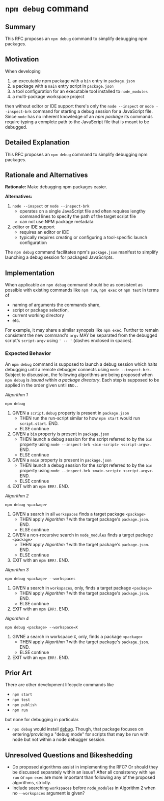 # `npm debug` command

## Summary

This RFC proposes an `npm debug` command to simplify debugging npm packages.

## Motivation

When developing

1. an executable npm package with a `bin` entry in `package.json`
1. a package with a `main` entry script in `package.json`
1. a tool configuration for an executable tool installed to `node_modules`
1. a multi-package workspace project

then without editor or IDE support there's only the `node --inspect` or `node --inspect-brk` command for starting a debug session for a JavaScript file. Since `node` has no inherent knowledge of an *npm package* its commands require typing a complete path to the JavaScript file that is meant to be debugged.

## Detailed Explanation

This RFC proposes an `npm debug` command to simplify debugging npm packages.

## Rationale and Alternatives

**Rationale:** Make debugging npm packages easier.

**Alternatives:**

1. `node --inspect` or `node --inspect-brk`
    - operates on a single JavaScript file and often requires lengthy command lines to specify the path of the target script file
    - can not use NPM package metadata
2.  editor or IDE support
    - requires an editor or IDE
    - typically requires creating or configuring a tool-specific launch configuration

The `npm debug` command facilitates npm's `package.json` manifest to simplify launching a debug session for packaged JavaScripts.

## Implementation

When applicable an `npm debug` command should be as consistent as possible with existing commands like `npm run`, `npm exec` or `npm test` in terms of

- naming of arguments the commands share,
- script or package selection,
- current working directory
- etc.

For example, it may share a similar synopsis like `npm exec`. Further to remain consistent the new command's `argv` MAY be separated from the debugged script's `script-argv` using `' -- '` (dashes enclosed in spaces).

### Expected Behavior

An `npm debug` command is supposed to launch a debug session which halts debugging until a remote debugger connects using `node --inspect-brk`. Subject to discussion, the following algorithms are being proposed when `npm debug` is *issued within a package directory*. Each step is supposed to be applied in the order given until `END.`.

*Algorithm 1*

~~~
npm debug
~~~

1. GIVEN a `script.debug` property is present in `package.json`
   - THEN run the run-script similar to how `npm start` would run `script.start`. END.
   - ELSE continue
1. GIVEN a `bin` property is present in `package.json`
   - THEN launch a debug session for the script referred to by the `bin` property using `node --inspect-brk <bin-script> <script-argv>`. END.
   - ELSE continue
1. GIVEN a `main` property is present in `package.json`
   - THEN launch a debug session for the script referred to by the `bin` property using `node --inspect-brk <main-script> <script-argv>`. END.
   - ELSE continue
1. EXIT with an `npm ERR!`. END.

*Algorithm 2*

~~~
npm debug <package>
~~~

1. GIVEN a search in all `workspaces` finds a target package `<package>`
   - THEN apply *Algorithm 1* with the target package's `package.json`. END.
   - ELSE continue
1. GIVEN a non-recursive search in `node_modules` finds a target package `<package>`
   - THEN apply *Algorithm 1* with the target package's `package.json`. END.
   - ELSE continue
1. EXIT with an `npm ERR!`. END.

*Algorithm 3*

~~~
npm debug <package> --workspaces
~~~

1. GIVEN a search in `workspaces`, only, finds a target package `<package>`
   - THEN apply *Algorithm 1* with the target package's `package.json`. END.
   - ELSE continue
1. EXIT with an `npm ERR!`. END.

*Algorithm 4*

~~~
npm debug <package> --workspace=X
~~~

1. GIVNE a search in workspace `X`, only, finds a package `<package>`
   - THEN apply *Algorithm 1* with the target package's `package.json`. END.
   - ELSE continue
1. EXIT with an `npm ERR!`. END.

## Prior Art

There are other development lifecycle commands like

- `npm start`
- `npm test`
- `npm publish`
- `npm run`

but none for debugging in particular.

- `npx debug` would install [debug](https://npmjs.com/package/debug). Though, that package focuses on entering/providing a "debug mode" for scripts that may be run with node but not within a node debugger session.

## Unresolved Questions and Bikeshedding

- Do proposed algorithms assist in implementing the RFC? Or should they be discussed separately within an issue? After all consistency with `npm run` or `npm exec` are more important than following any of the proposed algorithms, strictly.
- Include searching `workspaces` before `node_modules` in Algorithm 2 when no `--workspaces` argument is given?

